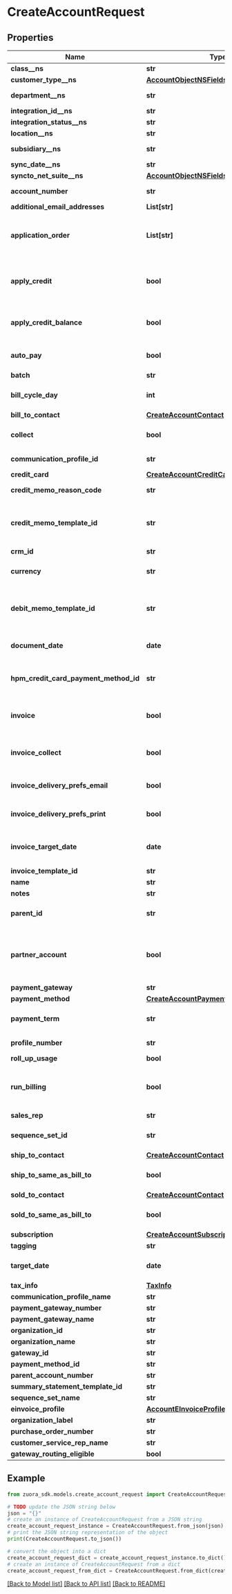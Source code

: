 # CreateAccountRequest


## Properties

Name | Type | Description | Notes
------------ | ------------- | ------------- | -------------
**class__ns** | **str** | Value of the Class field for the corresponding customer account in NetSuite. Only available if you have installed the [Zuora Connector for NetSuite](https://www.zuora.com/connect/app/?appId&#x3D;265).  | [optional] 
**customer_type__ns** | [**AccountObjectNSFieldsCustomerTypeNS**](AccountObjectNSFieldsCustomerTypeNS.md) |  | [optional] 
**department__ns** | **str** | Value of the Department field for the corresponding customer account in NetSuite. Only available if you have installed the [Zuora Connector for NetSuite](https://www.zuora.com/connect/app/?appId&#x3D;265).  | [optional] 
**integration_id__ns** | **str** | ID of the corresponding object in NetSuite. Only available if you have installed the [Zuora Connector for NetSuite](https://www.zuora.com/connect/app/?appId&#x3D;265).  | [optional] 
**integration_status__ns** | **str** | Status of the account&#39;s synchronization with NetSuite. Only available if you have installed the [Zuora Connector for NetSuite](https://www.zuora.com/connect/app/?appId&#x3D;265).  | [optional] 
**location__ns** | **str** | Value of the Location field for the corresponding customer account in NetSuite. Only available if you have installed the [Zuora Connector for NetSuite](https://www.zuora.com/connect/app/?appId&#x3D;265).  | [optional] 
**subsidiary__ns** | **str** | Value of the Subsidiary field for the corresponding customer account in NetSuite. The Subsidiary field is required if you use NetSuite OneWorld. Only available if you have installed the [Zuora Connector for NetSuite](https://www.zuora.com/connect/app/?appId&#x3D;265).  | [optional] 
**sync_date__ns** | **str** | Date when the account was sychronized with NetSuite. Only available if you have installed the [Zuora Connector for NetSuite](https://www.zuora.com/connect/app/?appId&#x3D;265).  | [optional] 
**syncto_net_suite__ns** | [**AccountObjectNSFieldsSynctoNetSuiteNS**](AccountObjectNSFieldsSynctoNetSuiteNS.md) |  | [optional] 
**account_number** | **str** | A unique account number, up to 50 characters that do not begin with the default account number prefix.  If no account number is specified, one is generated.  | [optional] 
**additional_email_addresses** | **List[str]** | A list of additional email addresses to receive email notifications. Use commas to separate email addresses.  | [optional] 
**application_order** | **List[str]** | The priority order to apply credit memos and/or unapplied payments to an invoice. Possible item values are: &#x60;CreditMemo&#x60;, &#x60;UnappliedPayment&#x60;.  **Note:**   - This field is valid only if the &#x60;applyCredit&#x60; field is set to &#x60;true&#x60;.   - If no value is specified for this field, the default priority order is used, [\&quot;CreditMemo\&quot;, \&quot;UnappliedPayment\&quot;], to apply credit memos first and then apply unapplied payments.   - If only one item is specified, only the items of the spedified type are applied to invoices. For example, if the value is &#x60;[\&quot;CreditMemo\&quot;]&#x60;, only credit memos are used to apply to invoices.  | [optional] 
**apply_credit** | **bool** | Whether to automatically apply credit memos or unapplied payments, or both to an invoice.  If the value is &#x60;true&#x60;, the credit memo or unapplied payment, or both will be automatically applied to the invoice. If no value is specified or the value is &#x60;false&#x60;, no action is taken.  **Note:** This field is only available if you have [Invoice Settlement](https://knowledgecenter.zuora.com/Billing/Billing_and_Payments/Invoice_Settlement) enabled. The Invoice Settlement feature is generally available as of Zuora Billing Release 296 (March 2021). This feature includes Unapplied Payments, Credit and Debit Memo, and Invoice Item Settlement. If you want to enable Invoice Settlement, see [Invoice Settlement Enablement and Checklist Guide](https://knowledgecenter.zuora.com/Billing/Billing_and_Payments/Invoice_Settlement/Invoice_Settlement_Migration_Checklist_and_Guide) for more information.  | [optional] 
**apply_credit_balance** | **bool** | Applies a credit balance to an invoice.  If the value is &#x60;true&#x60;, the credit balance is applied to the invoice. If the value is &#x60;false&#x60;, no action is taken.  Prerequisite: &#x60;invoice&#x60; must be &#x60;true&#x60;.  To view the credit balance adjustment, retrieve the details of the invoice using the Get Invoices method.   **Note:**    - If you are using the field &#x60;invoiceCollect&#x60; rather than the field &#x60;invoice&#x60;, the &#x60;invoiceCollect&#x60; value must be &#x60;true&#x60;.   - This field is deprecated if you have the Invoice Settlement feature enabled.   | [optional] 
**auto_pay** | **bool** | Whether future payments are to be automatically billed when they are due.   - If this field is set to &#x60;true&#x60;, you must specify either the &#x60;creditCard&#x60; field or the &#x60;hpmCreditCardPaymentMethodId&#x60; field, but not both. - If this field is set to &#x60;false&#x60;, you can specify neither the &#x60;creditCard&#x60; field nor the &#x60;hpmCreditCardPaymentMethodId&#x60; field.  | [optional] 
**batch** | **str** | The alias name given to a batch. A string of 50 characters or less.  | [optional] 
**bill_cycle_day** | **int** | The account&#39;s bill cycle day (BCD), when bill runs generate invoices for the account.  Specify any day of the month (1-31, where 31 &#x3D; end-of-month), or 0 for auto-set. Required if no subscription will be created.  Optional if a subscription is created and defaults to the day-of-the-month of the subscription&#39;s &#x60;contractEffectiveDate&#x60;.  | [optional] 
**bill_to_contact** | [**CreateAccountContact**](CreateAccountContact.md) |  | 
**collect** | **bool** | Collects an automatic payment for a subscription. The collection generated in this operation is only for this subscription, not for the entire customer account. If the value is &#x60;true&#x60;, the automatic payment is collected. If the value is &#x60;false&#x60;, no action is taken. Prerequisite: The &#x60;invoice&#x60; or &#x60;runBilling&#x60; field must be &#x60;true&#x60;.  **Note**: This field is only available if you set the &#x60;zuora-version&#x60; request header to &#x60;196.0&#x60; or later.  | [optional] 
**communication_profile_id** | **str** | The ID of the communication profile that this account is linked to.  You can provide either or both of the &#x60;communicationProfileId&#x60; and &#x60;profileNumber&#x60; fields.  If both are provided, the request will fail if they do not refer to the same communication profile.  | [optional] 
**credit_card** | [**CreateAccountCreditCard**](CreateAccountCreditCard.md) |  | [optional] 
**credit_memo_reason_code** | **str** | A code identifying the reason for the credit memo transaction that is generated by the request. The value must be an existing reason code. If you do not pass the field or pass the field with empty value, Zuora uses the default reason code. | [optional] 
**credit_memo_template_id** | **str** | **Note:** This field is only available if you have [Invoice Settlement](https://knowledgecenter.zuora.com/Billing/Billing_and_Payments/Invoice_Settlement) enabled. The Invoice Settlement feature is generally available as of Zuora Billing Release 296 (March 2021). This feature includes Unapplied Payments, Credit and Debit Memo, and Invoice Item Settlement. If you want to enable Invoice Settlement, see [Invoice Settlement Enablement and Checklist Guide](https://knowledgecenter.zuora.com/Billing/Billing_and_Payments/Invoice_Settlement/Invoice_Settlement_Migration_Checklist_and_Guide) for more information.  The unique ID of the credit memo template, configured in **Billing Settings** &gt; **Manage Billing Document Configuration** through the Zuora UI. For example, 2c92c08a6246fdf101626b1b3fe0144b.  | [optional] 
**crm_id** | **str** | CRM account ID for the account, up to 100 characters.  | [optional] 
**currency** | **str** | A currency as defined in Billing Settings in the Zuora UI.  For payment method authorization, if the &#x60;paymentMethod&#x60; &gt; &#x60;currencyCode&#x60; field is specified, &#x60;currencyCode&#x60; is used. Otherwise, this &#x60;currency&#x60; field is used for payment method authorization. If no currency is specified for the account, the default currency of the account is then used.  | 
**debit_memo_template_id** | **str** | **Note:** This field is only available if you have [Invoice Settlement](https://knowledgecenter.zuora.com/Billing/Billing_and_Payments/Invoice_Settlement) enabled. The Invoice Settlement feature is generally available as of Zuora Billing Release 296 (March 2021). This feature includes Unapplied Payments, Credit and Debit Memo, and Invoice Item Settlement. If you want to enable Invoice Settlement, see [Invoice Settlement Enablement and Checklist Guide](https://knowledgecenter.zuora.com/Billing/Billing_and_Payments/Invoice_Settlement/Invoice_Settlement_Migration_Checklist_and_Guide) for more information.  The unique ID of the debit memo template, configured in **Billing Settings** &gt; **Manage Billing Document Configuration** through the Zuora UI. For example, 2c92c08d62470a8501626b19d24f19e2.  | [optional] 
**document_date** | **date** | The date of the billing document, in &#x60;yyyy-mm-dd&#x60; format. It represents the invoice date for invoices, credit memo date for credit memos, and debit memo date for debit memos.  - If this field is specified, the specified date is used as the billing document date.  - If this field is not specified, the date specified in the &#x60;targetDate&#x60; is used as the billing document date.  | [optional] 
**hpm_credit_card_payment_method_id** | **str** | The ID of the payment method associated with this account. The payment method specified for this field will be set as the default payment method of the account.  If the &#x60;autoPay&#x60; field is set to &#x60;true&#x60;, you must provide the credit card payment method ID for either this field or the &#x60;creditCard&#x60; field, but not both.  For the Credit Card Reference Transaction payment method, you can specify the payment method ID in this field or use the &#x60;paymentMethod&#x60; field to create a CC Reference Transaction payment method for an account.  | [optional] 
**invoice** | **bool** | **Note:** This field has been replaced by the &#x60;runBilling&#x60; field. The &#x60;invoice&#x60; field is only available for backward compatibility.  Creates an invoice for a subscription. The invoice generated in this operation is only for this subscription, not for the entire customer account.  If the value is &#x60;true&#x60;, an invoice is created. If the value is &#x60;false&#x60;, no action is taken.  **Note**: This field is only available if you set the &#x60;zuora-version&#x60; request header to &#x60;196.0&#x60; or &#x60;207.0&#x60;.  | [optional] 
**invoice_collect** | **bool** | This field has been replaced by the &#x60;invoice&#x60; field and the &#x60;collect&#x60; field. &#x60;invoiceCollect&#x60; is available only for backward compatibility. If this field is set to &#x60;true&#x60;, and a subscription is created, an invoice is generated at account creation time and payment is immediately collected using the account&#39;s default payment method. This field is only available if you set the &#x60;zuora-version&#x60; request header to &#x60;186.0&#x60;, &#x60;187.0&#x60;, &#x60;188.0&#x60;, or &#x60;189.0&#x60;. The default field value is &#x60;true&#x60;.  | [optional] 
**invoice_delivery_prefs_email** | **bool** | Whether the customer wants to receive invoices through email.   | [optional] [default to False]
**invoice_delivery_prefs_print** | **bool** | Whether the customer wants to receive printed invoices, such as through postal mail.  | [optional] [default to False]
**invoice_target_date** | **date** | **Note:** This field has been replaced by the &#x60;targetDate&#x60; field. The &#x60;invoiceTargetDate&#x60; field is only available for backward compatibility.     Date through which to calculate charges if an invoice is generated, as yyyy-mm-dd. Default is current date.   This field is in REST API minor version control. To use this field in the method, you can set the &#x60;zuora-version&#x60; parameter to the minor version number in the request header. Supported minor versions are &#x60;207.0&#x60; and earlier.   | [optional] 
**invoice_template_id** | **str** | Invoice template ID, configured in Billing Settings in the Zuora UI.  | [optional] 
**name** | **str** | Account name, up to 255 characters.  | 
**notes** | **str** | A string of up to 65,535 characters. | [optional] 
**parent_id** | **str** | Identifier of the parent customer account for this Account object. The length is 32 characters. Use this field if you have &lt;a href&#x3D;\&quot;https://knowledgecenter.zuora.com/Billing/Subscriptions/Customer_Accounts/A_Customer_Account_Introduction#Customer_Hierarchy\&quot; target&#x3D;\&quot;_blank\&quot;&gt;Customer Hierarchy&lt;/a&gt; enabled. | [optional] 
**partner_account** | **bool** | Whether the customer account is a partner, distributor, or reseller.  You can set this field to &#x60;true&#x60; if you have business with distributors or resellers, or operating in B2B model to manage numerous subscriptions through concurrent API requests. After this field is set to &#x60;true&#x60;, the calculation of account metrics is performed asynchronously during operations such as subscription creation, order changes, invoice generation, and payments.    **Note**: This field is available only if you have the &lt;a href&#x3D;\&quot;https://knowledgecenter.zuora.com/Zuora_Billing/Manage_customer_accounts/AAA_Overview_of_customer_accounts/Reseller_Account\&quot; target&#x3D;\&quot;_blank\&quot;&gt;Reseller Account&lt;/a&gt; feature enabled.  | [optional] 
**payment_gateway** | **str** | The name of the payment gateway instance. If null or left unassigned, the Account will use the Default Gateway.  | [optional] 
**payment_method** | [**CreateAccountPaymentMethod**](CreateAccountPaymentMethod.md) |  | [optional] 
**payment_term** | **str** | Payment terms for this account. Possible values are: &#x60;Due Upon Receipt&#x60;, &#x60;Net 30&#x60;, &#x60;Net 60&#x60;, &#x60;Net 90&#x60;.  **Note**: If you want to specify a payment term when creating a new account, you must set a value in this field. If you do not set a value in this field, Zuora will use &#x60;Due Upon Receipt&#x60; as the value instead of the default value set in **Billing Settings** &gt; **Payment Terms** from Zuora UI.  | [optional] 
**profile_number** | **str** | The number of the communication profile that this account is linked to.  You can provide either or both of the &#x60;communicationProfileId&#x60; and &#x60;profileNumber&#x60; fields.  If both are provided, the request will fail if they do not refer to the same communication profile.  | [optional] 
**roll_up_usage** | **bool** | Whether roll up the usage of the account to its parent account  | [optional] 
**run_billing** | **bool** | Creates an invoice for a subscription. If you have the Invoice Settlement feature enabled, a credit memo might also be created based on the [invoice and credit memo generation rule](https://knowledgecenter.zuora.com/Billing/Billing_and_Payments/Invoice_Settlement/B_Credit_and_Debit_Memos/Rules_for_generating_invoices_and_credit_memos).  The billing documents generated in this operation is only for this subscription, not for the entire customer account. Possible values: - &#x60;true&#x60;: An invoice is created. If you have the Invoice Settlement feature enabled, a credit memo might also be created. - &#x60;false&#x60;: No invoice is created. **Note:** This field is in Zuora REST API version control. Supported minor versions are &#x60;211.0&#x60; or later. To use this field in the method, you must set the &#x60;zuora-version&#x60; parameter to the minor version number in the request header.  | [optional] 
**sales_rep** | **str** | The name of the sales representative associated with this account, if applicable. Maximum of 50 characters. | [optional] 
**sequence_set_id** | **str** | The ID of the billing document sequence set to assign to the customer account.   The billing documents to generate for this account will adopt the prefix and starting document number configured in the sequence set.  If a customer account has no assigned billing document sequence set, billing documents generated for this account adopt the prefix and starting document number from the default sequence set.  | [optional] 
**ship_to_contact** | [**CreateAccountContact**](CreateAccountContact.md) |  | [optional] 
**ship_to_same_as_bill_to** | **bool** | Whether the ship-to contact and bill-to contact are the same entity.   The created account has the same bill-to contact and ship-to contact entity only when all the following conditions are met in the request body:  - This field is set to &#x60;true&#x60;.  - A bill-to contact is specified. - No ship-to contact is specified.  | [optional] 
**sold_to_contact** | [**CreateAccountContact**](CreateAccountContact.md) |  | [optional] 
**sold_to_same_as_bill_to** | **bool** | Whether the sold-to contact and bill-to contact are the same entity.   The created account has the same bill-to contact and sold-to contact entity only when all the following conditions are met in the request body:  - This field is set to &#x60;true&#x60;.  - A bill-to contact is specified. - No sold-to contact is specified.  | [optional] 
**subscription** | [**CreateAccountSubscription**](CreateAccountSubscription.md) |  | [optional] 
**tagging** | **str** |  | [optional] 
**target_date** | **date** | Date through which to calculate charges if an invoice or a credit memo is generated, as yyyy-mm-dd. Default is current date.  **Note:** The credit memo is only available only if you have the Invoice Settlement feature enabled.  This field is in Zuora REST API version control. Supported minor versions are &#x60;211.0&#x60; and later. To use this field in the method, you must set the  &#x60;zuora-version&#x60; parameter to the minor version number in the request header.  | [optional] 
**tax_info** | [**TaxInfo**](TaxInfo.md) |  | [optional] 
**communication_profile_name** | **str** | communicationProfileName  | [optional] 
**payment_gateway_number** | **str** | paymentGatewayNumber  | [optional] 
**payment_gateway_name** | **str** | paymentGatewayName  | [optional] 
**organization_id** | **str** | organizationId  | [optional] 
**organization_name** | **str** | organizationName  | [optional] 
**gateway_id** | **str** | gatewayId  | [optional] 
**payment_method_id** | **str** | paymentMethodId  | [optional] 
**parent_account_number** | **str** | parentAccountNumber  | [optional] 
**summary_statement_template_id** | **str** | summaryStatementTemplateId  | [optional] 
**sequence_set_name** | **str** | sequenceSetName  | [optional] 
**einvoice_profile** | [**AccountEInvoiceProfile**](AccountEInvoiceProfile.md) |  | [optional] 
**organization_label** | **str** |  | [optional] 
**purchase_order_number** | **str** | The purchase order number provided by your customer for services, products, or both purchased. | [optional] 
**customer_service_rep_name** | **str** | Name of the account’s customer service representative, if applicable.  | [optional] 
**gateway_routing_eligible** | **bool** | Whether gateway routing is eligible for the account  | [optional] 

## Example

```python
from zuora_sdk.models.create_account_request import CreateAccountRequest

# TODO update the JSON string below
json = "{}"
# create an instance of CreateAccountRequest from a JSON string
create_account_request_instance = CreateAccountRequest.from_json(json)
# print the JSON string representation of the object
print(CreateAccountRequest.to_json())

# convert the object into a dict
create_account_request_dict = create_account_request_instance.to_dict()
# create an instance of CreateAccountRequest from a dict
create_account_request_from_dict = CreateAccountRequest.from_dict(create_account_request_dict)
```
[[Back to Model list]](../README.md#documentation-for-models) [[Back to API list]](../README.md#documentation-for-api-endpoints) [[Back to README]](../README.md)


